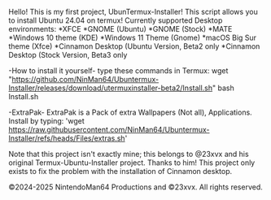 Hello! This is my first project, UbunTermux-Installer! This script allows you to install Ubuntu 24.04 on termux! 
Currently supported Desktop environments:
*XFCE
*GNOME (Ubuntu)
*GNOME (Stock)
*MATE
*Windows 10 theme (KDE) 
*Windows 11 Theme (Gnome) 
*macOS Big Sur theme (Xfce) 
*Cinnamon Desktop (Ubuntu Version, Beta2 only
*Cinnamon Desktop (Stock Version, Beta3 only

-How to install it yourself-
type these commands in Termux:
wget "https://github.com/NinMan64/Ubuntermux-Installer/releases/download/utermuxinstaller-beta2/Install.sh"
bash Install.sh

-ExtraPak-
ExtraPak is a Pack of extra Wallpapers (Not all), Applications.
Install by typing:
'wget https://raw.githubusercontent.com/NinMan64/Ubuntermux-Installer/refs/heads/Files/extras.sh'

Note that this project isn't exactly mine; this belongs to @23xvx and his original Termux-Ubuntu-Installer project.
Thanks to him! This project only exists to fix the problem with the installation of Cinnamon desktop.

©2024-2025 NintendoMan64 Productions and ©23xvx. All rights reserved.
